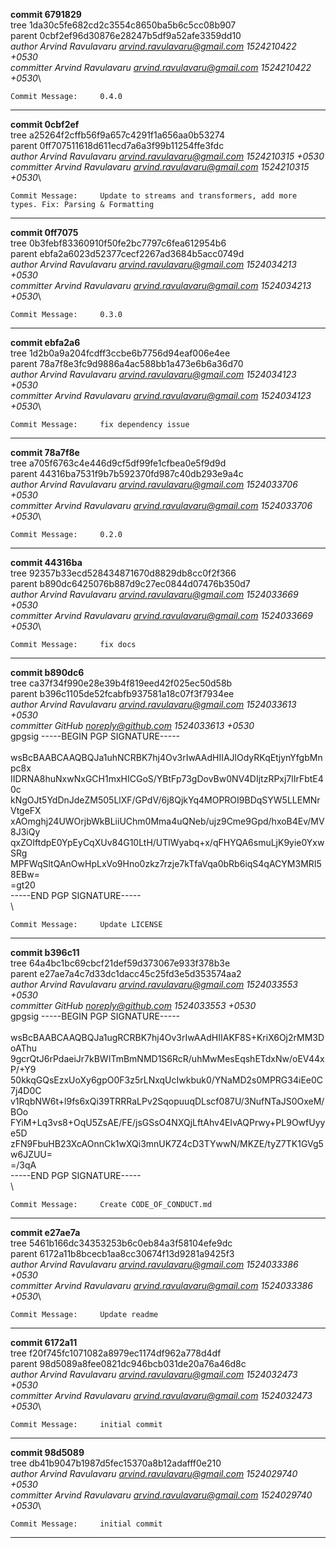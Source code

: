 **commit 6791829**\
tree 1da30c5fe682cd2c3554c8650ba5b6c5cc08b907\
parent 0cbf2ef96d30876e28247b5df9a52afe3359dd10\
_author Arvind Ravulavaru <arvind.ravulavaru@gmail.com> 1524210422 +0530_\
_committer Arvind Ravulavaru <arvind.ravulavaru@gmail.com> 1524210422 +0530_\
```
Commit Message:     0.4.0
```
---
**commit 0cbf2ef**\
tree a25264f2cffb56f9a657c4291f1a656aa0b53274\
parent 0ff707511618d611ecd7a6a3f99b11254ffe3fdc\
_author Arvind Ravulavaru <arvind.ravulavaru@gmail.com> 1524210315 +0530_\
_committer Arvind Ravulavaru <arvind.ravulavaru@gmail.com> 1524210315 +0530_\
```
Commit Message:     Update to streams and transformers, add more types. Fix: Parsing & Formatting
```
---
**commit 0ff7075**\
tree 0b3febf83360910f50fe2bc7797c6fea612954b6\
parent ebfa2a6023d52377cecf2267ad3684b5acc0749d\
_author Arvind Ravulavaru <arvind.ravulavaru@gmail.com> 1524034213 +0530_\
_committer Arvind Ravulavaru <arvind.ravulavaru@gmail.com> 1524034213 +0530_\
```
Commit Message:     0.3.0
```
---
**commit ebfa2a6**\
tree 1d2b0a9a204fcdff3ccbe6b7756d94eaf006e4ee\
parent 78a7f8e3fc9d9886a4ac588bb1a473e6b6a36d70\
_author Arvind Ravulavaru <arvind.ravulavaru@gmail.com> 1524034123 +0530_\
_committer Arvind Ravulavaru <arvind.ravulavaru@gmail.com> 1524034123 +0530_\
```
Commit Message:     fix dependency issue
```
---
**commit 78a7f8e**\
tree a705f6763c4e446d9cf5df99fe1cfbea0e5f9d9d\
parent 44316ba7531f9b7b592370fd987c40db293e9a4c\
_author Arvind Ravulavaru <arvind.ravulavaru@gmail.com> 1524033706 +0530_\
_committer Arvind Ravulavaru <arvind.ravulavaru@gmail.com> 1524033706 +0530_\
```
Commit Message:     0.2.0
```
---
**commit 44316ba**\
tree 92357b33ecd528434871670d8829db8cc0f2f366\
parent b890dc6425076b887d9c27ec0844d07476b350d7\
_author Arvind Ravulavaru <arvind.ravulavaru@gmail.com> 1524033669 +0530_\
_committer Arvind Ravulavaru <arvind.ravulavaru@gmail.com> 1524033669 +0530_\
```
Commit Message:     fix docs
```
---
**commit b890dc6**\
tree ca37f34f990e28e39b4f819eed42f025ec50d58b\
parent b396c1105de52fcabfb937581a18c07f3f7934ee\
_author Arvind Ravulavaru <arvind.ravulavaru@gmail.com> 1524033613 +0530_\
_committer GitHub <noreply@github.com> 1524033613 +0530_\
gpgsig -----BEGIN PGP SIGNATURE-----\
 \
 wsBcBAABCAAQBQJa1uhNCRBK7hj4Ov3rIwAAdHIIAJlOdyRKqEtjynYfgbMnpc8x\
 IIDRNA8huNxwNxGCH1mxHICGoS/YBtFp73gDovBw0NV4DIjtzRPxj7lIrFbtE40c\
 kNgOJt5YdDnJdeZM505LlXF/GPdV/6j8QjkYq4MOPROI9BDqSYW5LLEMNrVtgeFX\
 xAOmghj24UWOrjbWkBLiiUChm0Mma4uQNeb/ujz9Cme9Gpd/hxoB4Ev/MV8J3iQy\
 qxZOIftdpE0YpEyCqXUv84G10LtH/UTlWyabq+x/qFHYQA6smuLjK9yie0YxwSRg\
 MPFWqSltQAnOwHpLxVo9Hno0zkz7rzje7kTfaVqa0bRb6iqS4qACYM3MRI58EBw=\
 =gt20\
 -----END PGP SIGNATURE-----\
 \
```
Commit Message:     Update LICENSE
```
---
**commit b396c11**\
tree 64a4bc1bc69cbcf21def59d373067e933f378b3e\
parent e27ae7a4c7d33dc1dacc45c25fd3e5d353574aa2\
_author Arvind Ravulavaru <arvind.ravulavaru@gmail.com> 1524033553 +0530_\
_committer GitHub <noreply@github.com> 1524033553 +0530_\
gpgsig -----BEGIN PGP SIGNATURE-----\
 \
 wsBcBAABCAAQBQJa1ugRCRBK7hj4Ov3rIwAAdHIIAKF8S+KriX6Oj2rMM3DoAThu\
 9gcrQtJ6rPdaeiJr7kBWITmBmNMD1S6RcR/uhMwMesEqshETdxNw/oEV44xP/+Y9\
 50kkqGQsEzxUoXy6gpO0F3z5rLNxqUcIwkbuk0/YNaMD2s0MPRG34iEe0C7j4D0C\
 v1RqbNW6t+l9fs6xQi39TRRRaLPv2SqopuuqDLscf087U/3NufNTaJS0OxeM/BOo\
 FYiM+Lq3vs8+OqU5ZsAE/FE/jsGSsO4NXQjLftAhv4EIvAQPrwy+PL9OwfUyye5D\
 zFN9FbuHB23XcAOnnCk1wXQi3mnUK7Z4cD3TYwwN/MKZE/tyZ7TK1GVg5w6JZUU=\
 =/3qA\
 -----END PGP SIGNATURE-----\
 \
```
Commit Message:     Create CODE_OF_CONDUCT.md
```
---
**commit e27ae7a**\
tree 5461b166dc34353253b6c0eb84a3f58104efe9dc\
parent 6172a11b8bcecb1aa8cc30674f13d9281a9425f3\
_author Arvind Ravulavaru <arvind.ravulavaru@gmail.com> 1524033386 +0530_\
_committer Arvind Ravulavaru <arvind.ravulavaru@gmail.com> 1524033386 +0530_\
```
Commit Message:     Update readme
```
---
**commit 6172a11**\
tree f20f745fc1071082a8979ec1174df962a778d4df\
parent 98d5089a8fee0821dc946bcb031de20a76a46d8c\
_author Arvind Ravulavaru <arvind.ravulavaru@gmail.com> 1524032473 +0530_\
_committer Arvind Ravulavaru <arvind.ravulavaru@gmail.com> 1524032473 +0530_\
```
Commit Message:     initial commit
```
---
**commit 98d5089**\
tree db41b9047b1987d5fec15370a8b12adafff0e210\
_author Arvind Ravulavaru <arvind.ravulavaru@gmail.com> 1524029740 +0530_\
_committer Arvind Ravulavaru <arvind.ravulavaru@gmail.com> 1524029740 +0530_\
```
Commit Message:     initial commit
```
---
